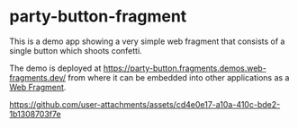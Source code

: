 # party-button-fragment

This is a demo app showing a very simple web fragment that consists of a single button which shoots confetti.

The demo is deployed at https://party-button.fragments.demos.web-fragments.dev/ from where it can be embedded into other applications as a [Web Fragment](https://web-fragment.dev).



https://github.com/user-attachments/assets/cd4e0e17-a10a-410c-bde2-1b1308703f7e

